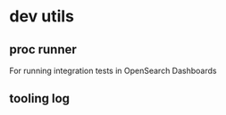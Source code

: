 # dev utils

## proc runner

For running integration tests in OpenSearch Dashboards

## tooling log


